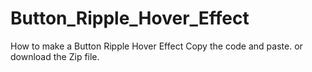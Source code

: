 # Button_Ripple_Hover_Effect
How to make a Button Ripple Hover Effect
Copy the code and paste. or download the Zip file.
